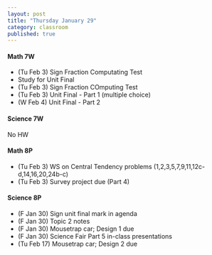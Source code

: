 ```yaml
---
layout: post
title: "Thursday January 29"
category: classroom
published: true
---
```

#### Math 7W
* (Tu Feb 3) Sign Fraction Computating Test
* Study for Unit Final
* (Tu Feb 3) Sign Fraction COmputing Test
* (Tu Feb 3) Unit Final - Part 1 (multiple choice)
* (W Feb 4) Unit Final - Part 2 

#### Science 7W
No HW

#### Math 8P
* (Tu Feb 3) WS on Central Tendency problems (1,2,3,5,7,9,11,12c-d,14,16,20,24b-c)
* (Tu Feb 3) Survey project due (Part 4)

#### Science 8P
* (F Jan 30) Sign unit final mark in agenda
* (F Jan 30) Topic 2 notes
* (F Jan 30) Mousetrap car; Design 1 due
* (F Jan 30) Science Fair Part 5 in-class presentations
* (Tu Feb 17) Mousetrap car; Design 2 due
